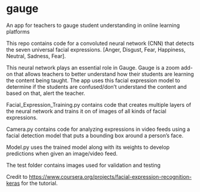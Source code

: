 # gauge
An app for teachers to gauge student understanding in online learning platforms

This repo contains code for a convoluted neural network (CNN) that detects the seven universal facial expressions. [Anger, Disgust, Fear, Happiness, Neutral, Sadness, Fear].

This neural network plays an essential role in Gauge. Gauge is a zoom add-on that allows teachers to better understand how their students are learning the content being taught. The app uses this facial expression model to determine if the students are confused/don’t understand the content and based on that, alert the teacher.

Facial_Expression_Training.py contains code that creates multiple layers of the neural network and trains it on of images of all kinds of facial expressions.

Camera.py contains code for analyzing expressions in video feeds using a facial detection model that puts a bounding box around a person’s face.

Model.py uses the trained model along with its weights to develop predictions when given an image/video feed.

The test folder contains images used for validation and testing

Credit to https://www.coursera.org/projects/facial-expression-recognition-keras for the tutorial.
